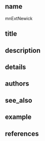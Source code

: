 ## name
mnExtNewick
## title
## description
## details
## authors
## see_also
## example
## references
